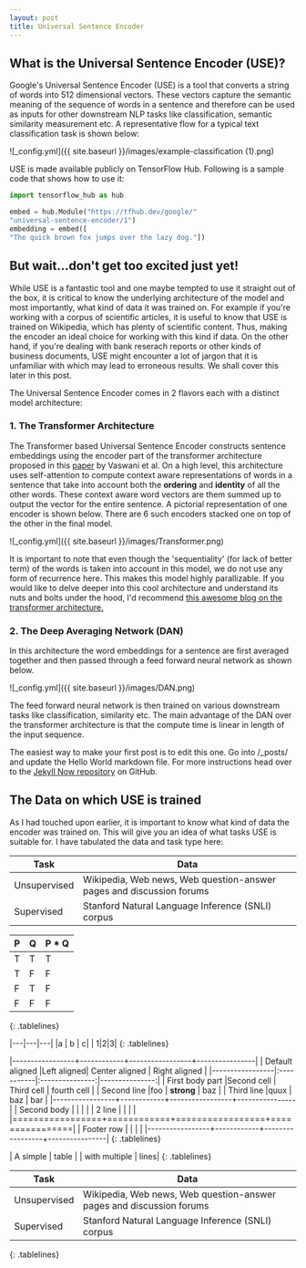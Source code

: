 ```yaml
---
layout: post
title: Universal Sentence Encoder
---
```


## What is the Universal Sentence Encoder (USE)?
Google's Universal Sentence Encoder (USE) is a tool that converts a string of words into 512 dimensional vectors. These vectors capture the semantic meaning of the sequence of words in a sentence and therefore can be used as inputs for other downstream NLP tasks like classification, semantic similarity measurement etc. A representative flow for a typical text classification task is shown below:

![_config.yml]({{ site.baseurl }}/images/example-classification (1).png)

USE is made available publicly on TensorFlow Hub. Following is a sample code that shows how to use it:

```python
import tensorflow_hub as hub

embed = hub.Module("https://tfhub.dev/google/"
"universal-sentence-encoder/1")
embedding = embed([
"The quick brown fox jumps over the lazy dog."])
```


## But wait...don't get too excited just yet!

While USE is a fantastic tool and one maybe tempted to use it straight out of the box, it is critical to know the underlying architecture of the model and most importantly, what kind of data it was trained on. For example if you're working with a corpus of scientific articles, it is useful to know that USE is trained on Wikipedia, which has plenty of scientific content. Thus, making the encoder an ideal choice for working with this kind if data. On the other hand, if you're dealing with bank reserach reports or other kinds of business documents, USE might encounter a lot of jargon that it is unfamiliar with which may lead to erroneous results. We shall cover this later in this post.

The Universal Sentence Encoder comes in 2 flavors each with a distinct model architecture:
### 1. The Transformer Architecture 

The Transformer based Universal Sentence Encoder constructs sentence embeddings using the encoder part of the transformer architecture proposed in this [paper](https://arxiv.org/pdf/1706.03762.pdf) by Vaswani et al. On a high level, this architecture uses self-attention to compute context aware representations of words in a sentence that take into account both the **ordering** and **identity** of all the other words. These context aware word vectors are them summed up to output the vector for the entire sentence. A pictorial representation of one encoder is shown below. There are 6 such encoders stacked one on top of the other in the final model. 

![_config.yml]({{ site.baseurl }}/images/Transformer.png)

It is important to note that even though the 'sequentiality' (for lack of better term) of the words is taken into account in this model, we do not use any form of recurrence here. This makes this model highly parallizable. If you would like to delve deeper into this cool architecture and understand its nuts and bolts under the hood, I'd recommend [this awesome blog on the transformer architecture.](http://jalammar.github.io/illustrated-transformer/) 

### 2. The Deep Averaging Network (DAN)

In this architecture the word embeddings for a sentence are first averaged together and then passed through a feed forward neural network as shown below.

![_config.yml]({{ site.baseurl }}/images/DAN.png)

The feed forward neural network is then trained on various downstream tasks like classification, similarity etc. The main advantage of the DAN over the transformer architecture is that the compute time is linear in length of the input sequence. 

The easiest way to make your first post is to edit this one. Go into /_posts/ and update the Hello World markdown file. For more instructions head over to the [Jekyll Now repository](https://github.com/barryclark/jekyll-now) on GitHub.


## The Data on which USE is trained

As I had touched upon earlier, it is important to know what kind of data the encoder was trained on. This will give you an idea of what tasks USE is suitable for. I have tabulated the data and task type here:

Task | Data 
------------ | -------------
Unsupervised | Wikipedia, Web news, Web question-answer pages and discussion forums
Supervised | Stanford Natural Language Inference (SNLI) corpus


<style>
.tablelines table, .tablelines td, .tablelines th {
        border: 1px solid black;
        }
</style>

| P | Q | P * Q |
| - | - | - |
| T | T | T |
| T | F | F |
| F | T | F |
| F | F | F |
{: .tablelines}

|---|---|---|
|a  | b | c|
| 1|2|3|
{: .tablelines}

|-----------------+------------+-----------------+----------------|
| Default aligned |Left aligned| Center aligned  | Right aligned  |
|-----------------|:-----------|:---------------:|---------------:|
| First body part |Second cell | Third cell      | fourth cell    |
| Second line     |foo         | **strong**      | baz            |
| Third line      |quux        | baz             | bar            |
|-----------------+------------+-----------------+----------------|
| Second body     |            |                 |                |
| 2 line          |            |                 |                |
|=================+============+=================+================|
| Footer row      |            |                 |                |
|-----------------+------------+-----------------+----------------|
{: .tablelines}

| A simple | table |
| with multiple | lines|
{: .tablelines}

Task | Data 
------------ | -------------
Unsupervised | Wikipedia, Web news, Web question-answer pages and discussion forums
Supervised | Stanford Natural Language Inference (SNLI) corpus
{: .tablelines}


